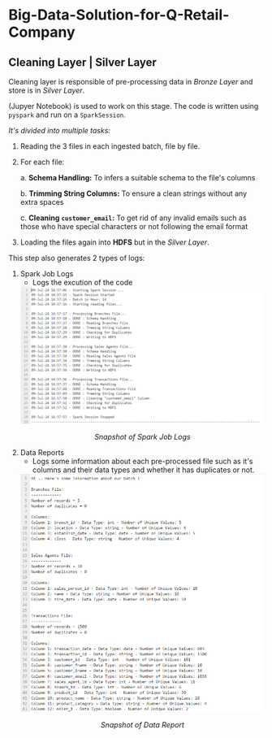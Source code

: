 # Big-Data-Solution-for-Q-Retail-Company

## Cleaning Layer | Silver Layer

Cleaning layer is responsible of pre-processing data in *Bronze Layer* and store is in *Silver Layer*.

(Jupyer Notebook) is used to work on this stage. The code is written using `pyspark` and run on a `SparkSession`.

*It's divided into multiple tasks:*

1. Reading the 3 files in each ingested batch, file by file.
2. For each file:

    a. __Schema Handling:__ To infers a suitable schema to the file's columns

    b. __Trimming String Columns:__ To ensure a clean strings without any extra spaces

    c. __Cleaning `customer_email`:__ To get rid of any invalid emails such as those who have special characters or not following the email format
3. Loading the files again into __HDFS__ but in the *Silver Layer*.

This step also generates 2 types of logs:

1. Spark Job Logs
    - Logs the excution of the code
    <div align="center">
        <img src="images/spark-job-logs.png" alt="Image" width=1000>
        <p><em>Snapshot of Spark Job Logs</em></p>
    </div>
2. Data Reports
    - Logs some information about each pre-processed file such as it's columns and their data types and whether it has duplicates or not.
    <div align="center">
        <img src="images/data-report.png" alt="Image" width=1000>
        <p><em>Snapshot of Data Report</em></p>
    </div>